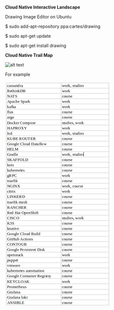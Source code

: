 **Cloud Native Interactive Landscape**

Drawing Image Editor on Ubuntu

$ sudo add-apt-repository ppa:cartes/drawing

$ sudo apt-get update

$ sudo apt-get install drawing

**Cloud Native Trail Map**

![alt text](https://github.com/jylhakos/DevOpsWithKubernetes/blob/main/5/5.06/landscape.png?raw=true)

For example

![alt text](https://github.com/jylhakos/DevOpsWithKubernetes/blob/main/5/5.06/table.png?raw=true)
